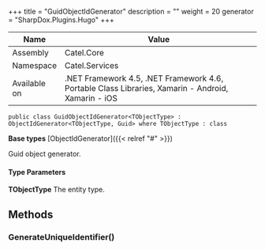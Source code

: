 

+++
title = "GuidObjectIdGenerator" 
description = ""
weight = 20
generator = "SharpDox.Plugins.Hugo"
+++

Name|Value
---|---
Assembly|Catel.Core
Namespace|Catel.Services
Available on|.NET Framework 4.5, .NET Framework 4.6, Portable Class Libraries, Xamarin - Android, Xamarin - iOS

```
public class GuidObjectIdGenerator<TObjectType> : ObjectIdGenerator<TObjectType, Guid> where TObjectType : class 
```

**Base types**
[ObjectIdGenerator]({{< relref "#" >}})

Guid object generator.

#### Type Parameters

**TObjectType**
The entity type.

## Methods

### GenerateUniqueIdentifier()

